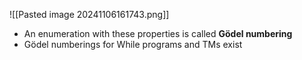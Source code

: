 ![[Pasted image 20241106161743.png]]
- An enumeration with these properties is called **Gödel numbering**
- Gödel numberings for While programs and TMs exist